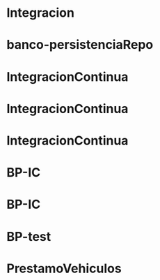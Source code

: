 # Integracion
# banco-persistenciaRepo
# IntegracionContinua
# IntegracionContinua
# IntegracionContinua
# BP-IC
# BP-IC
# BP-test
# PrestamoVehiculos
